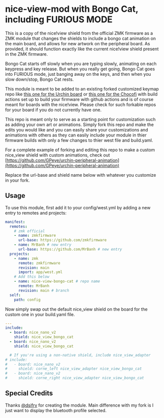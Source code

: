# nice-view-mod with Bongo Cat, including FURIOUS MODE

This is a copy of the nice!view shield from the official ZMK firmware as a ZMK module that changes the shields to include a bongo cat animation on the main board, and allows for new artwork on the peripheral board.
As provided, it should function exactly like the current nice!view shield present in the ZMK firmware.

Bongo Cat starts off slowly when you are typing slowly, animating on each keypress and key release. But when you really get going, Bongo Cat goes into FURIOUS mode, just banging away on the keys, and then when you slow down/stop, Bongo Cat rests.

This module is meant to be added to an existing forked customized keymap repo like [this one for the Urchin board](https://github.com/duckyb/zmk-urchin) or [this one for the Chocofi](https://github.com/beekeeb/zmk-config-corne-chocofi-with-niceview) with build actions set up to build your firmware with github actions and is of course meant for boards with the nice!view. Please check for such forkable repos for your board if you do not currently have one.

This repo is meant only to serve as a starting point for customization such as adding your own art or animations. Simply fork this repo and make the edits you would like and you can easily share your customizations and animations with others as they can easily include your module in thier firmware builds with only a few changes to thier west file and build.yaml.

For a complete example of forking and editing this repo to make a custom nice_view shield with custom animations, check out [https://github.com/GPeye/urchin-peripheral-animation](https://github.com/GPeye/urchin-peripheral-animation)

Replace the url-base and shield name below with whatever you customize in your fork.

## Usage

To use this module, first add it to your config/west.yml by adding a new entry to remotes and projects:

```yml
manifest:
  remotes:
    # zmk official
    - name: zmkfirmware
      url-base: https://github.com/zmkfirmware
    - name: MrBanh # new entry
      url-base: https://github.com/MrBanh # new entry
  projects:
    - name: zmk
      remote: zmkfirmware
      revision: main
      import: app/west.yml
    # Add this below
    - name: nice-view-bongo-cat # repo name
      remote: MrBanh
      revision: main # branch
  self:
    path: config
```

Now simply swap out the default nice_view shield on the board for the custom one in your build.yaml file.

```yml
---
include:
  - board: nice_nano_v2
    shield: nice_view_bongo_cat
  - board: nice_nano_v2
    shield: nice_view_bongo_cat

  # If you're using a non-native shield, include nice_view_adapter
# include:
#   - board: nice_nano_v2
#     shield: corne_left nice_view_adapter nice_view_bongo_cat
#   - board: nice_nano_v2
#     shield: corne_right nice_view_adapter nice_view_bongo_cat
```

## Special Credits

Thanks [@dsifry](https://github.com/dsifry/nice-view-mod) for creating the module. Main difference with my fork is I just want to display the bluetooth profile selected.
